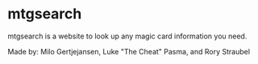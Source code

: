 mtgsearch
=========

mtgsearch is a website to look up any magic card information you need. 

Made by: Milo Gertjejansen, Luke "The Cheat" Pasma, and Rory Straubel
